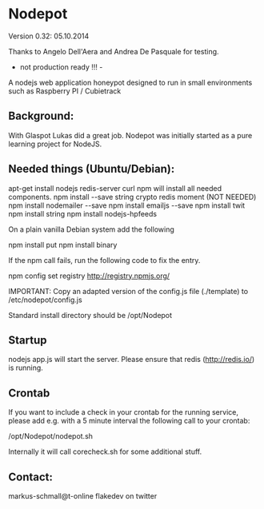 Nodepot
=======

Version 0.32: 05.10.2014

Thanks to Angelo Dell'Aera and Andrea De Pasquale for testing.

- not production ready !!! -

A nodejs web application honeypot designed to run in small environments such as
Raspberry PI / Cubietrack

Background:
-----------

With Glaspot Lukas did a great job. Nodepot was initially started as a pure learning
project for NodeJS.


Needed things (Ubuntu/Debian):
------------------------------

apt-get install nodejs redis-server curl npm will install all needed components.
npm install --save string crypto redis moment
(NOT NEEDED) npm install nodemailer --save
npm install emailjs --save
npm install twit
npm install string
npm install nodejs-hpfeeds

On a plain vanilla Debian system add the following

npm install put
npm install binary


If the npm call fails, run the following code to fix the entry.

npm config set registry http://registry.npmjs.org/

IMPORTANT: Copy an adapted version of the config.js file (./template) to /etc/nodepot/config.js

Standard install directory should be /opt/Nodepot


Startup
-------

nodejs app.js will start the server. Please ensure that redis (http://redis.io/) is running.


Crontab
-------

If you want to include a check in your crontab for the running service, please add
e.g. with a 5 minute interval the following call to your crontab:

/opt/Nodepot/nodepot.sh

Internally it will call corecheck.sh for some additional stuff.


Contact:
--------

markus-schmall@t-online
flakedev on twitter







